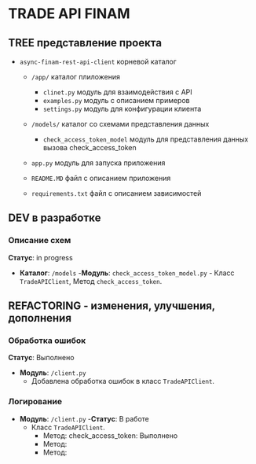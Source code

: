 # TRADE API FINAM

## TREE представление проекта
- `async-finam-rest-api-client` корневой каталог
    - `/app/` каталог плиложения
        - `clinet.py` модуль для взаимодействия с API
        - `examples.py` модуль с описанием примеров
        - `settings.py` модуль для конфигурации клиента

    - `/models/` каталог со схемами представления данных
        - `check_access_token_model` модуль для представления данных вызова check_access_token
    
    - `app.py` модуль для запуска приложения
    - `README.MD` файл с описанием приложения
    - `requirements.txt` файл с описанием зависимостей


## DEV в разработке

### Описание схем
**Статус**: in progress
- **Каталог**: `/models`
    -**Модуль**: `check_access_token_model.py`
        - Класс `TradeAPIClient`, Метод `check_access_token`.

## REFACTORING - изменения, улучшения, дополнения

### Обработка ошибок
**Статус**: Выполнено
- **Модуль**: `/client.py`
    - Добавлена обработка ошибок в класс `TradeAPIClient`.

### Логирование
- **Модуль**: `/client.py`
    -**Статус**: В работе
    - Класс `TradeAPIClient`.
        - Метод: check_access_token: Выполнено
        - Метод:
        - Метод:
